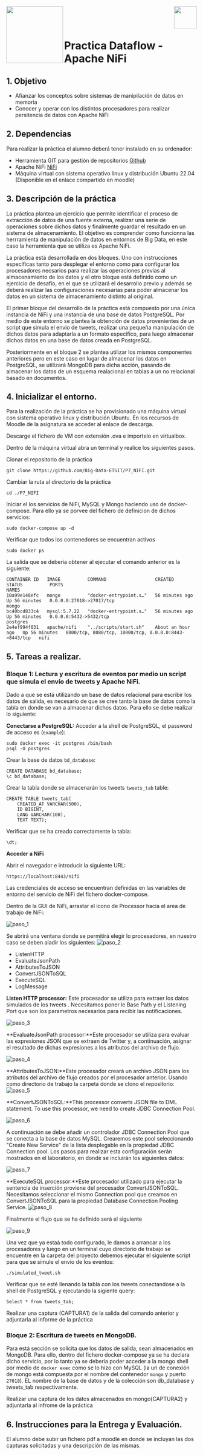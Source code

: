 <img  align="left" width="150" style="float: left;" src="https://www.upm.es/sfs/Rectorado/Gabinete%20del%20Rector/Logos/UPM/CEI/LOGOTIPO%20leyenda%20color%20JPG%20p.png">
<img  align="right" width="60" style="float: right;" src="https://www.dit.upm.es/images/dit08.gif">


<br/><br/>


# Practica Dataflow - Apache NiFi

## 1. Objetivo

- Afianzar los conceptos sobre sistemas de manipilación de datos en memoria
- Conocer y operar con los distintos procesadores para realizar persitencia de datos con Apache NiFi

## 2. Dependencias

Para realizar la práctica el alumno deberá tener instalado en su ordenador:
- Herramienta GIT para gestión de repositorios [Github](https://git-scm.com/downloads)
- Apache NiFi [NiFi](https://nifi.apache.org)
- Máquina virtual con sistema operativo linux y distribución Ubuntu 22.04 (Disponible en el enlace compartido en moodle) 


## 3. Descripción de la práctica

La práctica plantea un ejercicio que permite identificar el proceso de extracción de datos de una fuente externa, realizar una serie de operaciones sobre  dichos datos  y finalmente guardar el resultado en un sistema de almacenamiento. El objetivo es comprender como funcionna las herrramienta de manipulación de datos en entornos de Big Data, en este caso la herramienta que se utiliza es Apache NiFi.

La práctica está desarrollada en dos bloques. Uno con instrucciones específicas tanto para desplegar el entorno como para configurar los procesadores necsarios para realizar las operaciones previas al almacenamiento de los datos y el otro bloque está definido como un ejercicio de desafío, en el que se  utilizará el desarrollo previo  y además se deberá realizar las configuraciones necesarias para poder almacenar los datos en un sistema de almacenamiento distinto al original.

El primer bloque del desarrollo de la práctica está compuesto por una única instancia de NiFi y una instancia de una base de datos PostgreSQL. Por medio de este entorno se plantea la obtención de datos provenientes de un script que simula el envio de tweets, realizar una pequeña manipulación de dichos datos para adaptarla a un formato específico, para luego almacenar dichos datos en una base de datos creada en PostgreSQL.

Posteriormente en el bloque 2 se plantea utilizar los mismos componentes anteriores pero en este caso en lugar de almacenar los datos en PostgreSQL, se utilizará MongoDB para dicha acción, pasando de almacenar los datos de un esquema realacional en tablas a un no relacional basado en documentos. 



## 4. Inicializar el entorno.

Para la realización de la práctica se ha provisionado una máquina virtual con sistema operativo linux y distribución Ubuntu. En los recursos de Moodle de la asignatura se acceder al enlace de descarga.

Descarge el fichero de VM con extensión .ova e importelo en virtualbox. 

Dentro de la máquina virtual abra un terminal y realice los siguientes pasos.

Clonar el repositorio de la práctica

```
git clone https://github.com/Big-Data-ETSIT/P7_NIFI.git
```
Cambiar la ruta al directorio de la práctica
```
cd ./P7_NIFI
```

Iniciar el los servicios de NiFi, MySQL y Mongo haciendo uso de docker-compose. Para ello ya se porvee del fichero de definicion de dichos servicios:

```
sudo docker-compose up -d
```

Verificar que todos los contenedores se encuentran activos
```
sudo docker ps
```
La salida que se debería obtener al ejecutar el comando anterior es la siguiente:

```
CONTAINER ID   IMAGE          COMMAND                  CREATED             STATUS          PORTS                                                   NAMES
10a99e148efc   mongo          "docker-entrypoint.s…"   56 minutes ago      Up 56 minutes   0.0.0.0:27018->27017/tcp                                mongo
bc40bcd833c4   mysql:5.7.22   "docker-entrypoint.s…"   56 minutes ago      Up 56 minutes   0.0.0.0:5432->5432/tcp                                  postgres
2e4ef994f031   apache/nifi    "../scripts/start.sh"    About an hour ago   Up 56 minutes   8000/tcp, 8080/tcp, 10000/tcp, 0.0.0.0:8443->8443/tcp   nifi
```

## 5. Tareas a realizar.

### Bloque 1: Lectura y escritura de eventos por medio un script que simula el envío de tweets y Apache NiFi.

Dado a que se está utilizando un base de datos relacional para escribir los datos de salida, es necesario de que se cree tanto la base de datos como la tabla en donde se van a almacenar dichos datos. Para ello se debe realizar lo siguiente:

**Conectarse a PostgreSQL:**
Acceder a la shell de PostgreSQL, el password de acceso es (`example`):
```
sudo docker exec -it postgres /bin/bash
psql -U postgres 
```
Crear la base de datos `bd_database`:
```
CREATE DATABASE bd_database;
\c bd_database;
```
Crear la tabla donde se almacenarán los tweets `tweets_tab` table:
```
CREATE TABLE tweets_tab(
    CREATED_AT VARCHAR(500),
    ID BIGINT,
    LANG VARCHAR(100),
    TEXT TEXT);
```
Verificar que se ha creado correctamente la tabla:
```
\dt;

```
**Acceder a NiFi**

Abrir el navegador e introducir la siguiente URL:
```
https://localhost:8443/nifi
```
Las credenciales de acceso se encuentran definidas en las variables de entorno del servicio de NiFi del fichero docker-compose.

Dentro de la GUI de NiFi, arrastar el icono de Processor hacia el area de trabajo de NiFi:

![paso_1](./images/1.webp)

Se abrirá una ventana donde se permitirá elegir lo procesadores, en nuestro caso se deben aladir los siguientes:
![paso_2](./images/2.webp)

- ListenHTTP
- EvaluateJsonPath
- AttributesToJSON
- ConvertJSONToSQL
- ExecuteSQL
- LogMessage

**Listen HTTP processor:** Este procesador se utiliza para extraer los datos simulados de los tweets . Necesitamos poner le Base Path y el Listening Port que son los parametros necesarios para recibir las notificaciones.

![paso_3](./images/3.png)

**EvaluateJsonPath processor:**Este procesador se utiliza para evaluar las expresiones JSON que se extraen de Twitter y, a continuación, asignar el resultado de dichas expresiones a los atributos del archivo de flujo.

![paso_4](./images/4.webp)

**AttributesToJSON:**Este procesador creará un archivo JSON para los atributos del archivo de flujo creados por el procesador anterior.
Usando como directorio de trabajo la carpeta donde se clono el repositorio:
![paso_5](./images/5.webp)

**ConvertJSONToSQL:**This processor converts JSON file to DML statement. To use this processor, we need to create JDBC Connection Pool.

![paso_6](./images/11.webp)

A continuación se debe añadir un controlador JDBC Connection Pool que se conecta a la base de datos MySQL. Crearemos este pool seleccionando "Create New Service" de la lista desplegable en la propiedad JDBC Connection pool. Los pasos para realizar esta configuración serán mostrados en el laboratorio, en donde se incluirán los siguientes datos:


![paso_7](./images/17.png)



**ExecuteSQL processor:**Este procesador utilizado para ejecutar la sentencia de inserción proviene del procesador ConvertJSONToSQL.
Necesitamos seleccionar el mismo Connection pool que creamos en ConvertJSONToSQL para la propiedad Database Connection Pooling Service.
![paso_8](./images/12.webp)

Finalmente el flujo que se ha definido será el siguiente

![paso_9](./images/14.webp)

Una vez que ya estaá todo configurado, le damos a arrancar a los procesadores y luego en un terminal cuyo directorio de trabajo se encuentre en la carpeta del proyecto debemos ejecutar el siguiente script para que se simule el envío de los eventos:
```
./simulated_tweet.sh
```

Verificar que se esté llenando la tabla con los tweets conectandose  a la shell de PostgreSQL y ejecutando la sigiente query:
```
Select * from tweets_tab;
```
Realizar una captura (CAPTURA1) de la salida del comando anterior y adjuntarla al informe de la práctica

### Bloque 2: Escritura de tweets en MongoDB.

Para está sección se solicita que los datos de salida, sean almacenados en MongoDB. Para ello, dentro del fichero docker-compose ya se ha declara dicho servicio, por lo tanto ya se debería poder acceder a la mongo shell por medio de `docker exec` como se lo hizo con MySQL (la uri de conexión de mongo está compuesta por el nombre del contenedor `mongo` y puerto `27018`). EL nombre de la base de datos y de la colección son db_database y tweets_tab respectivamente.


Realizar una captura de los datos almacenados en mongo(CAPTURA2) y adjuntarla al infrome de la práctica



## 6. Instrucciones para la Entrega y Evaluación.
El alumno debe subir un fichero pdf a moodle en donde se incluyan las dos capturas solicitadas y una descripción de las mismas.


